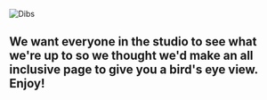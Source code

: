 ![Dibs](dibs.jpg)  
## We want everyone in the studio to see what we're up to so we thought we'd make an all inclusive page to give you a bird's eye view. Enjoy!
